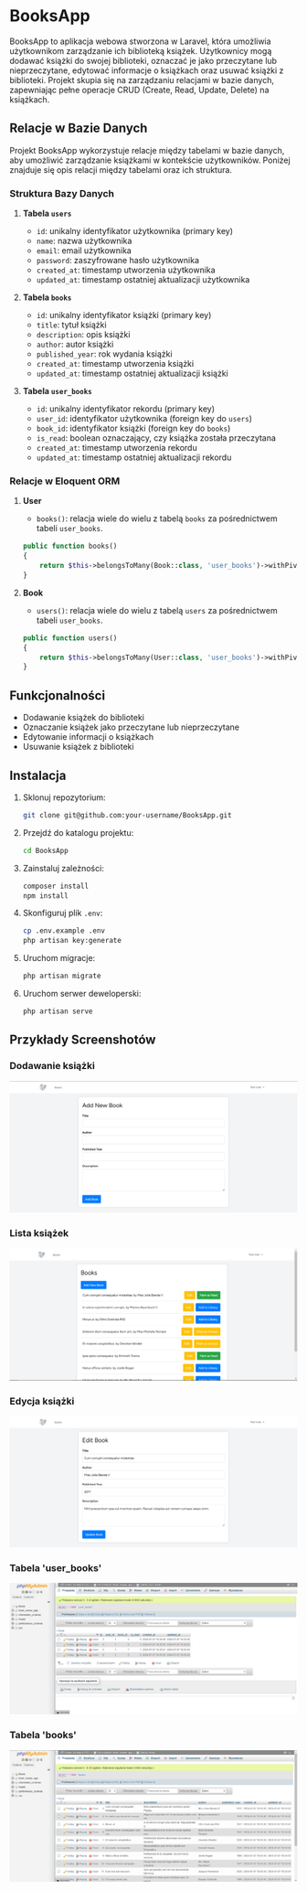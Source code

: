 # BooksApp

BooksApp to aplikacja webowa stworzona w Laravel, która umożliwia użytkownikom zarządzanie ich biblioteką książek. Użytkownicy mogą dodawać książki do swojej biblioteki, oznaczać je jako przeczytane lub nieprzeczytane, edytować informacje o książkach oraz usuwać książki z biblioteki. Projekt skupia się na zarządzaniu relacjami w bazie danych, zapewniając pełne operacje CRUD (Create, Read, Update, Delete) na książkach.

## Relacje w Bazie Danych

Projekt BooksApp wykorzystuje relacje między tabelami w bazie danych, aby umożliwić zarządzanie książkami w kontekście użytkowników. Poniżej znajduje się opis relacji między tabelami oraz ich struktura.

### Struktura Bazy Danych

1. **Tabela `users`**
    - `id`: unikalny identyfikator użytkownika (primary key)
    - `name`: nazwa użytkownika
    - `email`: email użytkownika
    - `password`: zaszyfrowane hasło użytkownika
    - `created_at`: timestamp utworzenia użytkownika
    - `updated_at`: timestamp ostatniej aktualizacji użytkownika

2. **Tabela `books`**
    - `id`: unikalny identyfikator książki (primary key)
    - `title`: tytuł książki
    - `description`: opis książki
    - `author`: autor książki
    - `published_year`: rok wydania książki
    - `created_at`: timestamp utworzenia książki
    - `updated_at`: timestamp ostatniej aktualizacji książki

3. **Tabela `user_books`**
    - `id`: unikalny identyfikator rekordu (primary key)
    - `user_id`: identyfikator użytkownika (foreign key do `users`)
    - `book_id`: identyfikator książki (foreign key do `books`)
    - `is_read`: boolean oznaczający, czy książka została przeczytana
    - `created_at`: timestamp utworzenia rekordu
    - `updated_at`: timestamp ostatniej aktualizacji rekordu

### Relacje w Eloquent ORM

1. **User**
    - `books()`: relacja wiele do wielu z tabelą `books` za pośrednictwem tabeli `user_books`.
    
    ```php
    public function books()
    {
        return $this->belongsToMany(Book::class, 'user_books')->withPivot('is_read')->withTimestamps();
    }
    ```

2. **Book**
    - `users()`: relacja wiele do wielu z tabelą `users` za pośrednictwem tabeli `user_books`.
    
    ```php
    public function users()
    {
        return $this->belongsToMany(User::class, 'user_books')->withPivot('is_read')->withTimestamps();
    }
    ```

## Funkcjonalności

- Dodawanie książek do biblioteki
- Oznaczanie książek jako przeczytane lub nieprzeczytane
- Edytowanie informacji o książkach
- Usuwanie książek z biblioteki

## Instalacja

1. Sklonuj repozytorium:
    ```sh
    git clone git@github.com:your-username/BooksApp.git
    ```

2. Przejdź do katalogu projektu:
    ```sh
    cd BooksApp
    ```

3. Zainstaluj zależności:
    ```sh
    composer install
    npm install
    ```

4. Skonfiguruj plik `.env`:
    ```sh
    cp .env.example .env
    php artisan key:generate
    ```

5. Uruchom migracje:
    ```sh
    php artisan migrate
    ```

6. Uruchom serwer deweloperski:
    ```sh
    php artisan serve
    ```

## Przykłady Screenshotów

### Dodawanie książki
![Dodawanie książki](img/screen2.PNG)

### Lista książek
![Lista książek](img/screen1.PNG)

### Edycja książki
![Edycja książki](img/screen3.PNG)

### Tabela 'user_books'
![Tabela 'user_books'](img/screen4.PNG)

### Tabela 'books'
![Tabela 'books'](img/screen5.PNG)

